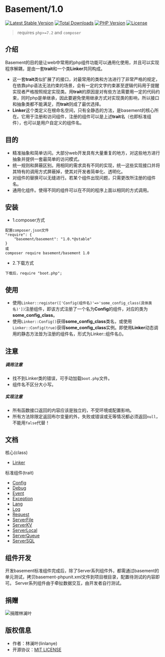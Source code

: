 # Basement/1.0
[![Latest Stable Version](https://poser.pugx.org/basement/basement/v/stable)](https://packagist.org/packages/basement/basement)
[![Total Downloads](https://poser.pugx.org/basement/basement/downloads)](https://packagist.org/packages/basement/basement)
[![PHP Version](https://img.shields.io/badge/php-%3E%3D7.2-8892BF.svg)](http://www.php.net/)
[![License](https://poser.pugx.org/basement/basement/license)](https://packagist.org/packages/basement/basement)
> requires `php>=7.2` and `composer`

## 介绍

Basement的目的是让web中常用的php组件功能可以通用化使用，并且可以实现程序解耦，是由一套**trait**和一个类**Linker**共同构成。

* 这一套**trait**类似扩展了的接口，对最常用的类和方法进行了非常严格的规定，在依靠php语法无法约束的场景，会有一定的文字约束甚至逻辑代码用于提醒实现者严格按照规定实现类。用**trait**的原因是对有些方法需要用一定的代码约束，同时php是单继承，因此要避免使用继承方式对实现类的影响，所以接口和抽象类都不能满足，而**trait**则成了最优选择。
* **Linker**这个类定义在根命名空间，只有全静态的方法，是basement的核心所在。它用于注册和访问组件，注册的组件可以是上述**trait**名（也即标准组件），也可以是用户自定义的组件名。



## 目的

* 精准抽象和简单访问。大部分web开发具有大量重复的地方，对这些地方进行抽象并提供一套最简单的访问模式。
* 统一规则和屏蔽区别。用相同的需求具有不同的实现，统一这些实现接口并将其特有的调用方式屏蔽掉，使其对开发者简单化、透明化。
* 对组件的替换可以无缝进行。若某个组件出现问题，只需更改所注册的组件名。
* 通用化组件。使得不同的组件可以在不同的程序上面以相同的方式调用。


## 安装

* 1.composer方式
```
配置composer.json文件
"require": {
    "basement/basement": "1.0.*@stable"
}
或
composer require basement/basement 1.0
```

* 2.下载方式
```
下载后，require "boot.php";
```


## 使用

* 使用`Linker::register(['Config(组件名)'=>'some_config_class(具体类名)'])`注册组件，即该方式注册了一个名为**Config**的组件，对应的类为**some_config_class**。
* 使用`Linker::Config()`获得**some_config_class**类名，或使用`Linker::Config(true)`获得**some_config_class**实例。即使用**Linker**动态调用的静态方法皆为注册的组件名，形式为Linker::组件名()。


## 注意

##### 调用注意
* 找不到Linker类的错误，可手动加载`boot.php`文件。
* 组件名不区分大小写。

##### 实现注意
* 所有函数接口返回的内容应该是独立的，不受环境或配置影响。
* 所有方法除限定返回布尔变量的外，失败或错误或无等情况都必须返回`null`，不能用`false`代替！


## 文档
核心(class)

* [Linker](docs/Linker.md)

标准组件(trait)

* [Config](docs/Config.md)
* [Debug](docs/Debug.md)
* [Event](docs/Event.md)
* [Exception](docs/Exception.md)
* [Lang](docs/Lang.md)
* [Log](docs/Log.md)
* [Request](docs/Request.md)
* [ServerFile](docs/ServerFile.md)
* [ServerKV](docs/ServerKV.md)
* [ServerLocal](docs/ServerLocal.md)
* [ServerQueue](docs/ServerQueue.md)
* [ServerSQL](docs/ServerSQL.md)


## 组件开发

开发basement标准组件完成后，除了Server系列组件外，都需通过basement的单元测试，拷贝basement-phpunit.xml文件到项目根目录，配置待测试的内容即可。
Server系列组件由于牵扯数据交互，由开发者自行测试。


## 捐赠
![捐赠林澜叶](http://img.lin-php.com/donations.png)

## 版权信息
* 作者：林澜叶(linlanye)
* 开源协议：[MIT LICENSE](LICENSE)

